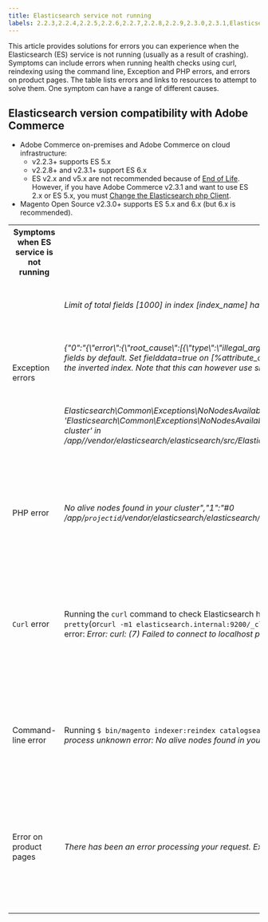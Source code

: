 ```yaml
---
title: Elasticsearch service not running
labels: 2.2.3,2.2.4,2.2.5,2.2.6,2.2.7,2.2.8,2.2.9,2.3.0,2.3.1,Elasticsearch,Elasticsearch 2.x,Elasticsearch 5.x,Elasticsearch 6.x,Elasticsearch errors,End of Life,Magento Commerce,Magento Commerce Cloud,PHP,exception,how to,Adobe Commerce,cloud infrastructure,on-premises
---
```


This article provides solutions for errors you can experience when the Elasticsearch (ES) service is not running (usually as a result of crashing). Symptoms can include errors when running health checks using curl, reindexing using the command line, Exception and PHP errors, and errors on product pages. The table lists errors and links to resources to attempt to solve them. One symptom can have a range of different causes.

## Elasticsearch version compatibility with Adobe Commerce

* Adobe Commerce on-premises and Adobe Commerce on cloud infrastructure:
    * v2.2.3+ supports ES 5.x
    * v2.2.8+ and v2.3.1+ support ES 6.x
    * ES v2.x and v5.x are not recommended because of [End of Life](https://www.elastic.co/support/eol). However, if you have Adobe Commerce v2.3.1 and want to use ES 2.x or ES 5.x, you must [Change the Elasticsearch php Client](https://devdocs.magento.com/guides/v2.3/config-guide/elasticsearch/es-downgrade.html).
* Magento Open Source v2.3.0+ supports ES 5.x and 6.x (but 6.x is recommended).

<table>
<tr>
<th style="width:70%">Symptoms when ES service is not running</th>
<th>Details</th>
<th>Resources</th>
</tr>
<tr>
<td rowspan="3">Exception errors</td>
<td><i>Limit of total fields [1000] in index [index_name] has been
          exceeded" Under product attributes just <code>number</code></i> </td>
<td>
<a href="https://support.magento.com/hc/en-us/articles/360003290654">Exception on category page with Elasticsearch 5.0: Limit of total fields [1000] in index has been exceeded</a> in our support knowledge base.
</td>
</tr>
<tr>
<td>
<i>{"0":"{\"error\":{\"root_cause\":[{\"type\":\"illegal_argument_exception\",\"reason\":\"Fielddata is disabled on text fields by default. Set fielddata=true on [%attribute_code%]] in order to load fielddata in memory by uninverting the inverted index. Note that this can however use significant memory.\"}]</i>
</td>
<td>
<a href="https://support.magento.com/hc/en-us/articles/360027356612">Elasticsearch 5 is configured, but search page does not load with "Fielddata is disabled..." error</a> in our support knowledge base.
</td>
</tr>
<tr>
<td>
<i>Elasticsearch\Common\Exceptions\NoNodesAvailableException: Noticed exception 'Elasticsearch\Common\Exceptions\NoNodesAvailableException' with message 'No alive nodes found in your cluster' in /app/<projectid>/vendor/elasticsearch/elasticsearch/src/Elasticsearch/ConnectionPool/StaticNoPingConnectionPool.php:51</i>
</td>
<td>
Elasticsuite indices not being deleted.  See <a href="https://support.magento.com/hc/en-us/articles/360035266131">Elasticsearch crashes or has out of memory issues when using ElasticSuite plugin</a> and <a href="https://support.magento.com/hc/en-us/articles/360034921492">ElasticSuite tracking indices causes problems with Elasticsearch</a> in our support knowledge base.
 </td>
</tr>
<tr>
<td>PHP error</td>
<td>
<i>No alive nodes found in your cluster","1":"#0 /app/<code>projectid</code>/vendor/elasticsearch/elasticsearch/src/Elasticsearch/Transport.php</i>
</td>
<td rowspan="4">
<ul>
<li>Resources for insufficient disk space:<ul>
<li><a href="http://www.cyberciti.biz/datacenter/linux-unix-bsd-osx-cannot-write-to-hard-disk">8 Tips to Solve Linux & Unix Systems Hard Disk Problems Like Disk Full Or Can’t Write to the Disk</a></li>
<li><a href="http://serverfault.com/questions/315181/df-says-disk-is-full-but-it-is-not">serverfault: df says disk is full, but it is not</a></li>
<li><a href="http://unix.stackexchange.com/questions/125429/tracking-down-where-disk-space-has-gone-on-linux">unix.stackexchange.com: Tracking down where disk space has gone on Linux?</a></li>
<li>Log files are not archived regularly enough. See <a href="https://docs.magento.com/m2/ee/user_guide/system/action-log-archive.html#configure-the-log-archive">Configure the Log Archive</a> in our developer documentation.</li>
<li>Files system directories are not optimized. See <a href="https://docs.magento.com/m2/ee/user_guide/system/file-optimization.html">File Optimization</a> in our developer documentation.</li>
<li>If the solutions in the above documentation do not solve the issue consider contacting your CSM to request additional storage.</li>
</ul>
</li>
<li>If your disk has not run out of storage but you are still getting the error messages in the left column, <a href="https://support.magento.com/hc/en-us/articles/360019088251">submit a support ticket</a>.</li>
</ul>
<ul>
<li>Elasticsuite indices not being deleted. See <a href="https://support.magento.com/hc/en-us/articles/360035266131">Elasticsearch crashes or has out of memory issues when using ElasticSuite plugin</a> and <a href="https://support.magento.com/hc/en-us/articles/360034921492">ElasticSuite tracking indices causes problems with Elasticsearch</a> in our support knowledge base.
</li>
</ul>
</td>
</tr>
<tr>
<td><code>Curl</code> error</td>
<td>Running the <code>curl</code> command to check Elasticsearch health:<code>curl -m1 localhost:9200/_cluster/health?pretty</code>(or<code>curl -m1 elasticsearch.internal:9200/_cluster/health?pretty</code>for Starter accounts) produces this error: <i>Error: curl: (7) Failed to connect to localhost port 9200: Connection refused</i> </td>
</tr>
<tr>
<td>Command-line error</td>
<td>Running <code>$ bin/magento indexer:reindex catalogsearch_fulltext</code> produces this error <i>Catalog Search indexer process unknown error:
        No alive nodes found in your cluster</i>
</td>
</tr>
<tr>
<td>Error on product pages
</td>
<td><i>There has been an error processing your request.
      Exception printing is disabled by default for security reasons</code></i>
</tr>
</table>
